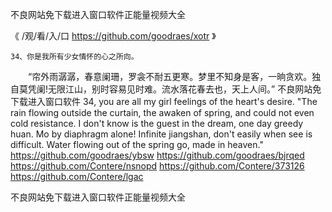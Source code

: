 
不良网站免下载进入窗口软件正能量视频大全




《 /观/看/入/口  https://github.com/goodraes/xotr 》




	34、你是我所有少女情怀的心之所向。
　　“帘外雨潺潺，春意阑珊，罗衾不耐五更寒。梦里不知身是客，一晌贪欢。独自莫凭阑!无限江山，别时容易见时难。流水落花春去也，天上人间。”
不良网站免下载进入窗口软件
34, you are all my girl feelings of the heart's desire.
"The rain flowing outside the curtain, the awaken of spring, and could not even cold resistance.
I don't know is the guest in the dream, one day greedy huan.
Mo by diaphragm alone!
Infinite jiangshan, don't easily when see is difficult.
Water flowing out of the spring go, made in heaven."
https://github.com/goodraes/ybsw
https://github.com/goodraes/bjrqed
https://github.com/Contere/nsnopd
https://github.com/Contere/373126
https://github.com/Contere/lgac





不良网站免下载进入窗口软件正能量视频大全
